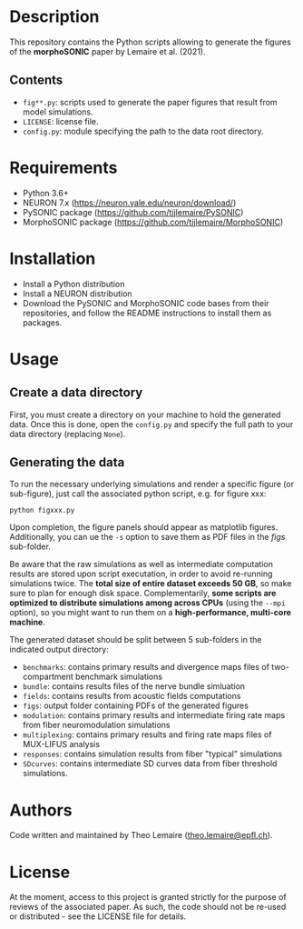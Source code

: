 # Description

This repository contains the Python scripts allowing to generate the figures of the **morphoSONIC** paper by Lemaire et al. (2021).

## Contents

- `fig**.py`: scripts used to generate the paper figures that result from model simulations.
- `LICENSE`: license file.
- `config.py`: module specifying the path to the data root directory.

# Requirements

- Python 3.6+
- NEURON 7.x (https://neuron.yale.edu/neuron/download/)
- PySONIC package (https://github.com/tjjlemaire/PySONIC)
- MorphoSONIC package (https://github.com/tjjlemaire/MorphoSONIC)

# Installation

- Install a Python distribution
- Install a NEURON distribution
- Download the PySONIC and MorphoSONIC code bases from their repositories, and follow the README instructions to install them as packages.

# Usage

## Create a data directory

First, you must create a directory on your machine to hold the generated data. Once this is done, open the `config.py` and specify the full path to your data directory (replacing `None`).

## Generating the data

To run the necessary underlying simulations and render a specific figure (or sub-figure), just call the associated python script, e.g. for figure xxx:

```
python figxxx.py
```

Upon completion, the figure panels should appear as matplotlib figures. Additionally, you can ue the `-s` option to save them as PDF files in the *figs* sub-folder.

Be aware that the raw simulations as well as intermediate computation results are stored upon script executation, in order to avoid re-running simulations twice. The **total size of entire dataset exceeds 50 GB**, so make sure to plan for enough disk space. Complementarily, **some scripts are optimized to distribute simulations among across CPUs** (using the `--mpi` option), so you might want to run them on a **high-performance, multi-core machine**.

The generated dataset should be split between 5 sub-folders in the indicated output directory:

- `benchmarks`: contains primary results and divergence maps files of two-compartment benchmark simulations 
- `bundle`: contains results files of the nerve bundle simluation
- `fields`: contains results from acoustic fields computations
- `figs`: output folder containing PDFs of the generated figures
- `modulation`: contains primary results and intermediate firing rate maps from fiber neuromodulation simulations
- `multiplexing`: contains primary results and firing rate maps files of MUX-LIFUS analysis
- `responses`: contains simulation results from fiber "typical" simulations
- `SDcurves`: contains intermediate SD curves data from fiber threshold simulations.

# Authors

Code written and maintained by Theo Lemaire (theo.lemaire@epfl.ch).

# License

At the moment, access to this project is granted strictly for the purpose of reviews of the associated paper. As such, the code should not be re-used or distributed - see the LICENSE file for details.